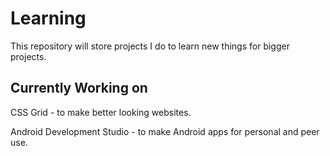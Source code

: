 # Learning
This repository will store projects I do to learn new things for bigger projects.

## Currently Working on
CSS Grid - to make better looking websites.

Android Development Studio - to make Android apps for personal and peer use.